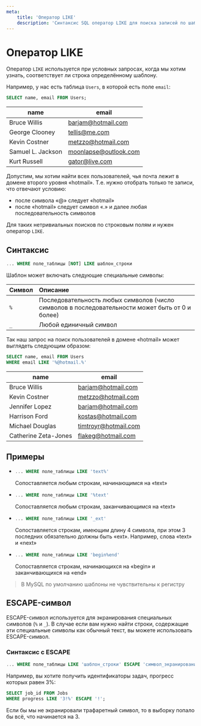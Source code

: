 ```yaml
---
meta:
    title: 'Оператор LIKE'
    description: 'Синтаксис SQL оператор LIKE для поиска записей по шаблонной строке'
---
```


# Оператор LIKE

Оператор `LIKE` используется при условных запросах, когда мы хотим узнать, соответствует ли строка определённому шаблону.

Например, у нас есть таблица `Users`, в которой есть поле `email`:

```sql
SELECT name, email FROM Users;
```

| name              | email                 |
| ----------------- | --------------------- |
| Bruce Willis      | barjam@hotmail.com    |
| George Clooney    | tellis@me.com         |
| Kevin Costner     | metzzo@hotmail.com    |
| Samuel L. Jackson | moonlapse@outlook.com |
| Kurt Russell      | gator@live.com        |

Допустим, мы хотим найти всех пользователей, чья почта лежит в домене второго уровня «hotmail». Т.е. нужно отобрать только те записи, что
отвечают условию:

-   после символа «@» следует «hotmail»
-   после «hotmail» следует символ «.» и далее любая последовательность символов

Для таких нетривиальных поисков по строковым полям и нужен оператор `LIKE`.

## Синтаксис

```sql
... WHERE поле_таблицы [NOT] LIKE шаблон_строки
```

Шаблон может включать следующие специальные символы:

| Символ | Описание                                                                                        |
| :----- | :---------------------------------------------------------------------------------------------- |
| `%`    | Последовательность любых символов (число символов в последовательности может быть от 0 и более) |
| `_`    | Любой единичный символ                                                                          |

Так наш запрос на поиск пользователей в домене «hotmail» может выглядеть следующим образом:

```sql
SELECT name, email FROM Users
WHERE email LIKE '%@hotmail.%'
```

| name                 | email                |
| -------------------- | -------------------- |
| Bruce Willis         | barjam@hotmail.com   |
| Kevin Costner        | metzzo@hotmail.com   |
| Jennifer Lopez       | barjam@hotmail.com   |
| Harrison Ford        | kostas@hotmail.com   |
| Michael Douglas      | timtroyr@hotmail.com |
| Catherine Zeta-Jones | flakeg@hotmail.com   |

## Примеры

-   ```sql
    ... WHERE поле_таблицы LIKE 'text%'
    ```

    Сопоставляется любым строкам, начинающимся на «text»

-   ```sql
    ... WHERE поле_таблицы LIKE '%text'
    ```

    Сопоставляется любым строкам, заканчивающимся на «text»

-   ```sql
    ... WHERE поле_таблицы LIKE '_ext'
    ```

    Сопоставляется строкам, имеющим длину 4 символа, при этом 3 последних обязательно должны быть «ext». Например, слова «text» и «next»

-   ```sql
    ... WHERE поле_таблицы LIKE 'begin%end'
    ```
    Сопоставляется строкам, начинающихся на «begin» и заканчивающихся на «end»

> В MySQL по умолчанию шаблоны не чувствительны к регистру

## ESCAPE-символ

ESCAPE-символ используется для экранирования специальных символов (`%` и `_`).
В случае если вам нужно найти строки, содержащие эти специальные символы как обычный текст, вы можете использовать ESCAPE-символ.

### Синтаксис с ESCAPE

```sql
... WHERE поле_таблицы LIKE 'шаблон_строки' ESCAPE 'символ_экранирования'
```

Например, вы хотите получить идентификаторы задач, прогресс которых равен 3%:

```sql
SELECT job_id FROM Jobs
WHERE progress LIKE '3!%' ESCAPE '!';
```

Если бы мы не экранировали трафаретный символ, то в выборку попало бы всё, что начинается на 3.
